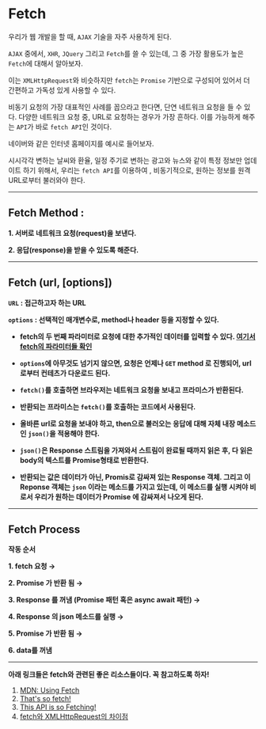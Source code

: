 # Fetch

우리가 웹 개발을 할 때, `AJAX` 기술을 자주 사용하게 된다.

`AJAX` 중에서, `XHR`, `JQuery` 그리고 `Fetch`를 쓸 수 있는데, 그 중 가장 활용도가 높은 `Fetch`에 대해서 알아보자.

이는 `XMLHttpRequest`와 비슷하지만 `fetch`는 `Promise` 기반으로 구성되어 있어서 더 간편하고 가독성 있게 사용할 수 있다.

비동기 요청의 가장 대표적인 사례를 꼽으라고 한다면, 단연 네트워크 요청을 들 수 있다. 다양한 네트워크 요청 중, URL로 요청하는 경우가 가장 흔하다. 이를 가능하게 해주는 `API`가 바로 `fetch API`인 것이다.

네이버와 같은 인터넷 홈페이지를 예시로 들어보자.

시시각각 변하는 날씨와 환율, 일정 주기로 변하는 광고와 뉴스와 같이 특정 정보만 업데이트 하기 위해서, 우리는 `fetch API`를 이용하여 , 비동기적으로, 원하는 정보를 원격 URL로부터 불러와야 한다.

---

## Fetch Method :

**1. 서버로 네트워크 요청(request)을 보낸다.**

**2. 응답(response)을 받을 수 있도록 해준다.**

---

## Fetch (url, [options])

**`URL` : 접근하고자 하는 URL**

**`options` : 선택적인 매개변수로, method나 header 등을 지정할 수 있다.**

- **fetch의 두 번째 파라미터로 요청에 대한 추가적인 데이터를 입력할 수 있다. [여기서 fetch의 파라미터들 확인](https://developer.mozilla.org/en-US/docs/Web/API/WindowOrWorkerGlobalScope/fetch)**

- **`options`에 아무것도 넘기지 않으면, 요청은 언제나 `GET` method 로 진행되어, url로부터 컨테츠가 다운로드 된다.**

- **`fetch()`를 호출하면 브라우저는 네트워크 요청을 보내고 프라미스가 반환된다.**

- **반환되는 프라미스는 `fetch()`를 호출하는 코드에서 사용된다.**

- **올바른 url로 요청을 보내야 하고, then으로 불러오는 응답에 대해 자체 내장 메소드인 `json()`을 적용해야 한다.**

- **`json()`은 Response 스트림을 가져와서 스트림이 완료될 때까지 읽은 후, 다 읽은 body의 텍스트를 Promise형태로 반환한다.**

- **반환되는 값은 데이터가 아닌, Promis로 감싸져 있는 Response 객체. 그리고 이 Reponse 객체는 `json` 이라는 메소드를 가지고 있는데, 이 메소드를 실행 시켜야 비로서 우리가 원하는 데이터가 Promise 에 감싸져서 나오게 된다.**

---

## Fetch Process

**작동 순서**

**1. fetch 요청 →**

**2. Promise<Response> 가 반환 됨 →**

**3. Response 를 꺼냄 (Promise 패턴 혹은 async await 패턴) →**

**4. Response 의 json 메소드를 실행 →**

**5. Promise<data> 가 반환 됨 →**

**6. data를 꺼냄**

---

**아래 링크들은 fetch와 관련된 좋은 리소스들이다. 꼭 참고하도록 하자!**

1. [MDN: Using Fetch](https://developer.mozilla.org/en-US/docs/Web/API/Fetch_API/Using_Fetch)
2. [That's so fetch!
   ](https://jakearchibald.com/2015/thats-so-fetch/)
3. [This API is so Fetching!](https://hacks.mozilla.org/2015/03/this-api-is-so-fetching/)
4. [fetch와 XMLHttpRequest의 차이점](https://stackoverflow.com/questions/35549547/fetch-api-vs-xmlhttprequest)
